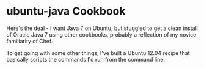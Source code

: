 ubuntu-java Cookbook
====================
Here's the deal - I want Java 7 on Ubuntu, but stuggled to get a clean install of Oracle Java 7
using other cookbooks, probably a reflection of my novice familiarity of Chef.

To get going with some other things, I've built a Ubuntu 12.04 recipe that basically scripts the 
commands I'd run from the command line.
